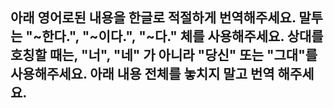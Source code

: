 아래 영어로된 내용을 한글로 적절하게 번역해주세요.
말투는 "~한다.", "~이다.", "~다." 체를 사용해주세요.
상대를 호칭할 때는, "너", "네" 가 아니라 "당신" 또는 "그대"를 사용해주세요.
아래 내용 전체를 놓치지 말고 번역 해주세요.
---